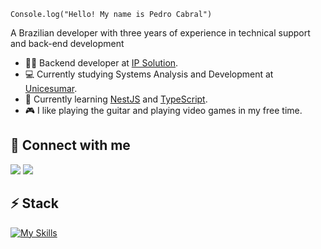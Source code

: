 <code>Console.log("Hello! My name is Pedro Cabral")</code>

A Brazilian developer with three years of experience in technical support and back-end development

* 👨‍💻 Backend developer at [IP Solution](https://ipsolutiontelecom.com.br/).
* 💻 Currently studying Systems Analysis and Development at [Unicesumar](https://inscricoes.unicesumar.edu.br/?utm_content=&utm_term=unicesumar&utm_campaign=U-EAD-GG-ONG-CAP-GRA-CONV-PADR-BRAN-SS-PESQ-CPC&utm_source=adwords&utm_medium=cpc&hsa_acc=7334726990&hsa_cam=10024765118&hsa_grp=103896843271&hsa_ad=559280208121&hsa_src=g&hsa_tgt=kwd-330095837666&hsa_kw=unicesumar&hsa_mt=e&hsa_net=adwords&hsa_ver=3&gad_source=1&gclid=Cj0KCQjwqcO_BhDaARIsACz62vOXjP45EKJvJaSSshE5c7JImOIZzyszp1sSxCJvcvzXoLWOe1UahyoaAhy-EALw_wcB).
* 🌱 Currently learning [NestJS](https://nestjs.com/) and [TypeScript](https://www.typescriptlang.org/).
* 🎮 I like playing the guitar and playing video games in my free time.

## 🔗 Connect with me
<div> 
  <a href="https://instagram.com/cabraal.pedro" target="_blank"><img src="https://img.shields.io/badge/-Instagram-%23E4405F?style=for-the-badge&logo=instagram&logoColor=white" target="_blank"></a>
 <a href="https://discord.com/channels/@me" target="_blank"><img src="https://img.shields.io/badge/Discord-7289DA?style=for-the-badge&logo=discord&logoColor=white" target="_blank"></a> 
</div>


## ⚡ Stack
[![My Skills](https://skillicons.dev/icons?i=nestjs,nodejs,javascript,typescript,vuejs,python,linux,postgresql,docker)](https://skillicons.dev)


<div>
 
</div>
